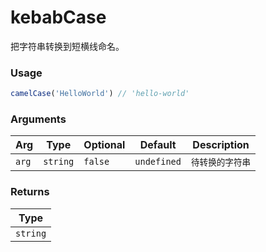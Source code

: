 # kebabCase
      
把字符串转换到短横线命名。

### Usage

```ts
camelCase('HelloWorld') // 'hello-world'
```

      
### Arguments
      
| Arg | Type | Optional | Default | Description |
| --- | --- | --- | --- | --- |
| `arg` | `string` | `false` | `undefined` | `待转换的字符串` |
      
### Returns

| Type |
| ---  |
| `string`  |